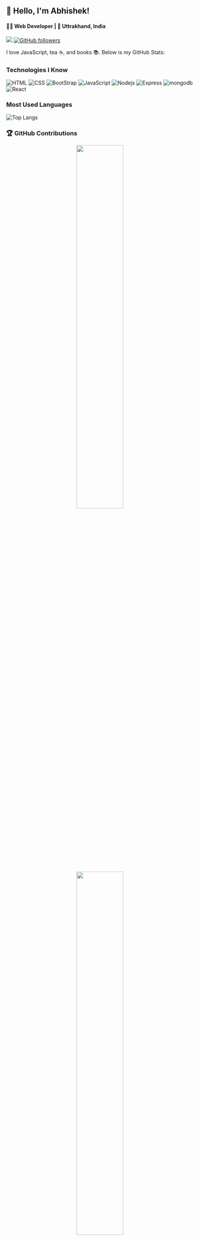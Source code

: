 
## 👋 Hello, I'm Abhishek!
#### 👨‍💻 Web Developer | 📍 Uttrakhand, India

![](https://api.visitorbadge.io/api/visitors?path=flash-abhi%2F10xclub.readme&label=🌍%20Total%20Visitors&countColor=%23263759&style=flat&labelStyle=none) [![GitHub followers](https://img.shields.io/github/followers/flash-abhi)](https://github.com/flash-abhi)

I love JavaScript, tea ☕, and books 📚. Below is my GitHub Stats:
<!--
### 🚀 My Work in Action

<a href="https://next.ossinsight.io/widgets/official/compose-user-dashboard-stats?user_id=159943733" target="_blank" style="display: block" align="center">
  <picture>
    <source media="(prefers-color-scheme: dark)" srcset="https://next.ossinsight.io/widgets/official/compose-user-dashboard-stats/thumbnail.png?user_id=159943733&image_size=auto&color_scheme=dark" width="771" height="auto">
    <img alt="Dashboard stats of @flash-abhi" src="https://next.ossinsight.io/widgets/official/compose-user-dashboard-stats/thumbnail.png?user_id=159943733&image_size=auto&color_scheme=light" width="771" height="auto">
  </picture>
</a>
-->
<!-- Copy-paste in your Readme.md file -->

### Technologies I Know
![HTML](https://img.shields.io/badge/Html-orange?logo=html5&logoColor=lightorange)
![CSS](https://img.shields.io/badge/CSS-skyblue?logo=CSS&logoColor=blue)
![BootStrap](https://img.shields.io/badge/bootstrap-purple?logo=bootstrap&logoColor=darkpurple)
![JavaScript](https://img.shields.io/badge/javascript-lightyellow?logo=javascript&logoColor=yellow)
![Nodejs](https://img.shields.io/badge/Node.js-43853D?logo=node.js&logoColor=white)
![Express](https://img.shields.io/badge/express.js-white?logo=Express&logoColor=black)
![mongodb](https://img.shields.io/badge/mongodb-green?logo=MongoDb&logoColor=black)
![React](https://img.shields.io/badge/React-blue?logo=react&logoColor=white)

### Most Used Languages

![Top Langs](https://github-readme-stats.vercel.app/api/top-langs/?username=flash-abhi\&layout=compact)

### 🏆 GitHub Contributions

<p align="center">
  <img height="50%" width="auto" src ="https://github-readme-stats.vercel.app/api?username=flash-abhi&show_icons=true&count_private=true&theme=darcula&hide_border=true&hide=issues,contribs&bg_color=00000000">
  <img height="50%" width="auto" src ="https://github-readme-stats.vercel.app/api/top-langs/?username=flash-abhi&layout=compact&hide_border=true&theme=darcula&bg_color=00000000&langs_count=6&hide=jupyter%20notebook,tex,css,php&exclude_repo=Pacman-AI">
</p>
